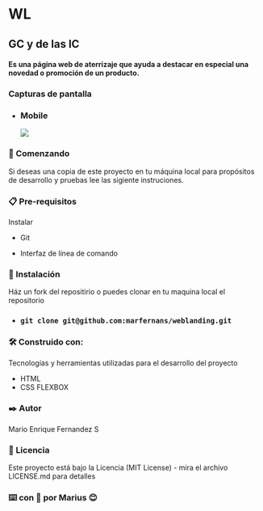 # WL
## GC y de las IC
#### Es una página web de aterrizaje que ayuda a destacar en especial una novedad o promoción de un producto.

### Capturas de pantalla

- ### Mobile
  ![](https://media.giphy.com/media/KvTgfkAMuR72qjcY6T/giphy.gif)


### 🚀 Comenzando
Si deseas una copia  de este proyecto en tu máquina local para propósitos de desarrollo y pruebas lee las sigiente instruciones.

### 📋 Pre-requisitos
Instalar
- Git

- Interfaz de línea de comando

### 🔧 Instalación

Ház un fork del repositirio o puedes clonar en tu maquina local el repositorio
- ###  ```git clone git@github.com:marfernans/weblanding.git```
### 🛠️ Construido con:
Tecnologías y herramientas utilizadas para el desarrollo del proyecto
- HTML
- CSS FLEXBOX
### ✒️ Autor
Mario Enrique Fernandez S
### 📄 Licencia
Este proyecto está bajo la Licencia (MIT License) - mira el archivo LICENSE.md para detalles

### ⌨️ con 🫶 por Marius 😊

